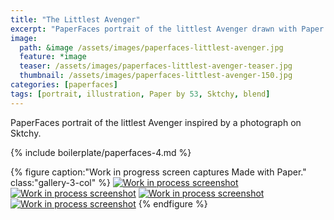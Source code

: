 ```yaml
---
title: "The Littlest Avenger"
excerpt: "PaperFaces portrait of the littlest Avenger drawn with Paper by 53 on an iPad."
image: 
  path: &image /assets/images/paperfaces-littlest-avenger.jpg 
  feature: *image
  teaser: /assets/images/paperfaces-littlest-avenger-teaser.jpg
  thumbnail: /assets/images/paperfaces-littlest-avenger-150.jpg
categories: [paperfaces]
tags: [portrait, illustration, Paper by 53, Sktchy, blend]
---
```


PaperFaces portrait of the littlest Avenger inspired by a photograph on Sktchy.

{% include boilerplate/paperfaces-4.md %}

{% figure caption:"Work in progress screen captures Made with Paper." class:"gallery-3-col" %}
[![Work in process screenshot](/assets/images/paperfaces-littlest-avenger-process-1-600.jpg)](/assets/images/paperfaces-littlest-avenger-process-1-lg.jpg) [![Work in process screenshot](/assets/images/paperfaces-littlest-avenger-process-2-600.jpg)](/assets/images/paperfaces-littlest-avenger-process-2-lg.jpg) [![Work in process screenshot](/assets/images/paperfaces-littlest-avenger-process-3-600.jpg)](/assets/images/paperfaces-littlest-avenger-process-3-lg.jpg) [![Work in process screenshot](/assets/images/paperfaces-littlest-avenger-process-4-600.jpg)](/assets/images/paperfaces-littlest-avenger-process-4-lg.jpg)
{% endfigure %}
